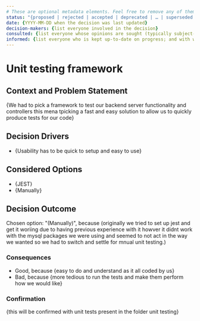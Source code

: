 ```yaml
---
# These are optional metadata elements. Feel free to remove any of them.
status: "{proposed | rejected | accepted | deprecated | … | superseded by ADR-0123"
date: {YYYY-MM-DD when the decision was last updated}
decision-makers: {list everyone involved in the decision}
consulted: {list everyone whose opinions are sought (typically subject-matter experts); and with whom there is a two-way communication}
informed: {list everyone who is kept up-to-date on progress; and with whom there is a one-way communication}
---
```


# Unit testing framework

## Context and Problem Statement

{We had to pick a framework to test our backend server functionality and controllers this mena tpicking a fast and easy solution to allow us to quickly produce tests for our code}

## Decision Drivers

* {Usability has to be quick to setup and easy to use}


## Considered Options

* {JEST}
* {Manually}


## Decision Outcome

Chosen option: "(Manually)", because (originally we tried to set up jest and get it woriing due to having previous experience with it howver it didnt work with the mysql packages we were using and seemed to not act in the way we wanted so we had to switch and settle for mnual unit testing.)


### Consequences

* Good, because {easy to do and understand as it all coded by us}
* Bad, because {more tedious to run the tests and make them perform how we would like}

### Confirmation

{this will be confirmed with unit tests present in the folder unit testing}
